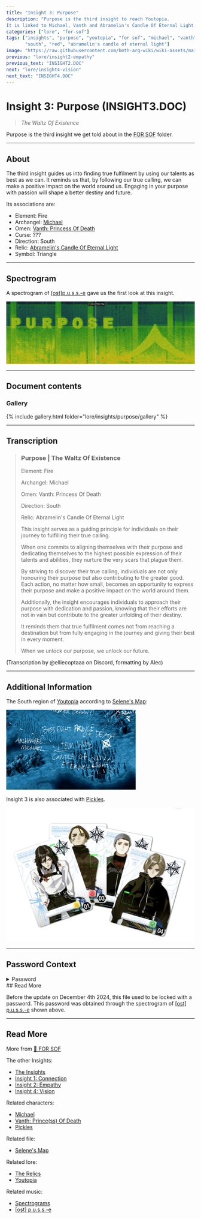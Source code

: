 ```yaml
---
title: "Insight 3: Purpose"
description: "Purpose is the third insight to reach Youtopia.
It is linked to Michael, Vanth and Abramelin's Candle Of Eternal Light."
categories: ["lore", "for-sof"]
tags: ["insights", "purpose", "youtopia", "for sof", "michael", "vanth", "pickles", 
       "south", "red", "abramelin's candle of eternal light"]
image: "https://raw.githubusercontent.com/bmth-arg-wiki/wiki-assets/main/lore/insights/purpose/purpose-300x300.png"
previous: "lore/insight2-empathy"
previous_text: "INSIGHT2.DOC"
next: "lore/insight4-vision"
next_text: "INSIGHT4.DOC"
---
```


# Insight 3: Purpose (INSIGHT3.DOC)

> *The Waltz Of Existence*

Purpose is the third insight we get told about in the [FOR SOF](../for-sof/for-sof#for-sof) folder.

***

## About

The third insight guides us into finding true fulfilment by using our talents as best as we can. 
It reminds us that, by following our true calling, we can make a positive impact on the world around us. 
Engaging in your purpose with passion will shape a better destiny and future.

Its associations are:

- Element: Fire
- Archangel: [Michael](../characters/michael)
- Omen: [Vanth: Princess Of Death](../characters/vanth)
- Curse: ???
- Direction: South
- Relic: [Abramelin's Candle Of Eternal Light](booklet#page-023)
- Symbol: Triangle

***

## Spectrogram

A spectrogram of [[ost]p.u.s.s.-e](../music/song-pusse) gave us the first look at this insight.

![Spectrogram of purpose](https://raw.githubusercontent.com/bmth-arg-wiki/wiki-assets/main/lore/insights/purpose/purpose_spectogram.png)

***

## Document contents

### Gallery

{% include gallery.html folder="lore/insights/purpose/gallery" %}

***

## Transcription

> ### Purpose | The Waltz Of Existence
> 
> Element: Fire
> 
> Archangel: Michael
> 
> Omen: Vanth: Princess Of Death
> 
> Direction: South
> 
> Relic: Abramelin's Candle Of Eternal Light
>
> This insight serves as a guiding principle for individuals on their journey to fulfilling their true calling. 
>
> When one commits to aligning themselves with their purpose and dedicating themselves to the highest possible expression 
> of their talents and abilities, they nurture the very scars that plague them.
>
> By striving to discover their true calling, individuals are not only honouring their purpose but also contributing to the greater good. 
> Each action, no matter how small, becomes an opportunity to express their purpose and make a positive impact on the world around them. 
>
> Additionally, the insight encourages individuals to approach their purpose with dedication and passion, 
> knowing that their efforts are not in vain but contribute to the greater unfolding of their destiny.
>
> It reminds them that true fulfilment comes not from reaching a destination but from fully engaging in the journey and 
> giving their best in every moment.
>
> When we unlock our purpose, we unlock our future.

(Transcription by @elliecoptaaa on Discord, formatting by Alec)

***

## Additional Information

The South region of [Youtopia](youtopia) according to [Selene's Map](../for-sof/selenes_map):

![Purpose on Selene's map](https://raw.githubusercontent.com/bmth-arg-wiki/wiki-assets/main/lore/insights/purpose/princeofdeath.png)

Insight 3 is also associated with [Pickles](../characters/pickles).

![Band cards with Pickles for purpose](https://raw.githubusercontent.com/bmth-arg-wiki/wiki-assets/main/characters/band-cards.png)

***

## Password Context

<details class="password">
  <summary>Password</summary>

`purpose`
</details>
## Read More

Before the update on December 4th 2024, this file used to be locked with a password.
This password was obtained through the spectrogram of [[ost] p.u.s.s.-e](../music/song-pusse) shown above.

***

## Read More

More from [📁 FOR SOF](../for-sof/for-sof#for-sof)

The other Insights:

- [The Insights](insights)
- [Insight 1: Connection](insight1-connection)
- [Insight 2: Empathy](insight2-empathy)
- [Insight 4: Vision](insight4-vision)

Related characters:

- [Michael](../characters/michael)
- [Vanth: Prince(ss) Of Death](../characters/vanth)
- [Pickles](../characters/pickles)

Related file:

- [Selene's Map](../for-sof/selenes_map)

Related lore:

- [The Relics](booklet#page-023)
- [Youtopia](youtopia)

Related music:

- [Spectrograms](../music/spectrograms)
- [[ost] p.u.s.s.-e](../music/song-pusse)